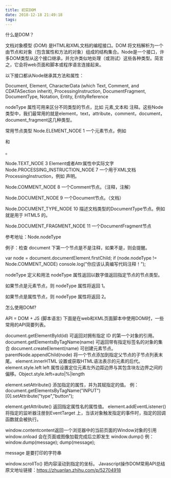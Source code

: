 ```yaml
---
title: 初实DOM
date: 2018-12-18 21:49:18
tags:
---
```

什么是DOM？

文档对象模型 (DOM) 是HTML和XML文档的编程接口。DOM 将文档解析为一个由节点和对象（包含属性和方法的对象）组成的结构集合。Node是一个接口，许多DOM类型从这个接口继承，并允许类似地处理（或测试）这些各种类型。简言之，它会将web页面和脚本或程序语言连接起来。

以下接口都从Node继承其方法和属性：

Document, Element, CharacterData (which Text, Comment, and CDATASection inherit), ProcessingInstruction, DocumentFragment, DocumentType, Notation, Entity, EntityReference

nodeType 属性可用来区分不同类型的节点，比如 元素,文本和 注释。这些Node类型中，我们最常用的就是element，text，attribute，comment，document，document_fragment这几种类型。

常用节点类型
Node.ELEMENT_NODE 1 一个元素节点，例如<p>和<div>。

Node.TEXT_NODE 3 Element或者Attr属性中实际文字Node.PROCESSING_INSTRUCTION_NODE 7 一个用于XML文档ProcessingInstruction，例如 <?xml-stylesheet ... ?>声明。

Node.COMMENT_NODE 8 一个Comment节点。（注释，注解）

Node.DOCUMENT_NODE 9 一个Document节点。（文档）

Node.DOCUMENT_TYPE_NODE 10 描述文档类型的DocumentType节点。例如 <!DOCTYPE html> 就是用于 HTML5 的。

Node.DOCUMENT_FRAGMENT_NODE 11 一个DocumentFragment节点



参考地址：Node.nodeType

例子：检查 document 下第一个节点是不是注释，如果不是，则会提醒。

var node = document.documentElement.firstChild;
if (node.nodeType != Node.COMMENT_NODE)
  console.log("你应该认真编写代码注释！");


nodeType 定义和用法
nodeType 属性返回以数字值返回指定节点的节点类型。

如果节点是元素节点，则 nodeType 属性将返回 1。

如果节点是属性节点，则 nodeType 属性将返回 2。

怎么使用DOM?

API = DOM + JS (脚本语言) 下面是在web和XML页面脚本中使用DOM时，一些常用的API简要列表。

document.getElementById(id) 可返回对拥有指定 ID 的第一个对象的引用。
document.getElementsByTagName(name) 可返回带有指定标签名的对象的集合
document.createElement(name) 可创建元素节点。
parentNode.appendChild(node) 将一个节点添加到指定父节点的子节点列表末尾。
element.innerHTML 设置或获取HTML语法表示的元素的后代。
element.style.left
left 属性设置定位元素左外边距边界与其包含块左边界之间的偏移。Object.style.left=auto|%|length

element.setAttribute() 添加指定的属性，并为其赋指定的值。
例：document.getElementsByTagName("INPUT")[0].setAttribute("type","button");

element.getAttribute() 返回指定属性名的属性值。
element.addEventListener()
将指定的监听器注册到EventTarget 上，当该对象触发指定的事件时，指定的回调函数就会被执行。

window.contentcontent返回一个浏览器中的当前页面的Window对象的引用
window.onload 会在页面或图像加载完成后立即发生
window.dump()
例：window.dump(message); dump(message);

message 是要打印的字符串

window.scrollTo() 把内容滚动到指定的坐标。
Javascript操作DOM常用API总结
原文地址链接：https://zhuanlan.zhihu.com/p/52704918